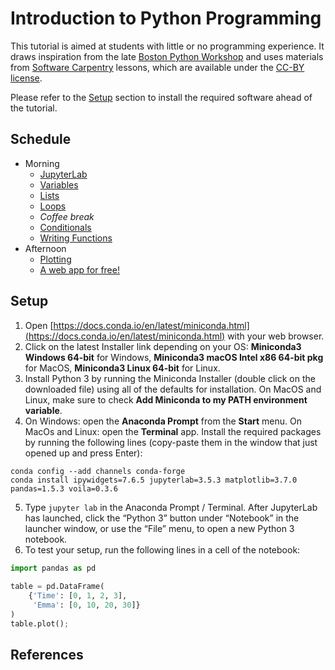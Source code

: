 # Introduction to Python Programming

This tutorial is aimed at students with little or no programming experience.
It draws inspiration from the late
[Boston Python Workshop](https://wiki.openhatch.org/wiki/Boston_Python_Workshop/1/)
and uses materials from [Software Carpentry](https://software-carpentry.org)
lessons, which are available under the
[CC-BY license](https://creativecommons.org/licenses/by/4.0/).

Please refer to the [Setup](#setup) section to install the required software ahead of the tutorial.

## Schedule

* Morning
  - [JupyterLab](./_episodes/00-run-quit.md)
  - [Variables](./_episodes/01-variables.md)
  - [Lists](./_episodes/02-lists.md)
  - [Loops](./_episodes/03-loops.md)
  - *Coffee break*
  - [Conditionals](./_episodes/04-conditionals.md)
  - [Writing Functions](./_episodes/05-functions.md)
* Afternoon
  - [Plotting](./_episodes/06-plotting.md)
  - [A web app for free!](./_episodes/07-web-app.md)

## Setup

1. Open [https://docs.conda.io/en/latest/miniconda.html](https://docs.conda.io/en/latest/miniconda.html) with your web browser.
2. Click on the latest Installer link depending on your OS: **Miniconda3 Windows 64-bit** for Windows, **Miniconda3 macOS Intel x86 64-bit pkg** for MacOS, **Miniconda3 Linux 64-bit** for Linux.
3. Install Python 3 by running the Miniconda Installer (double click on the downloaded file) using all of the defaults for installation. On MacOS and Linux, make sure to check **Add Miniconda to my PATH environment variable**.
4. On Windows: open the **Anaconda Prompt** from the **Start** menu. On MacOs and Linux: open the **Terminal** app. Install the required packages by running the following lines (copy-paste them in the window that just opened up and press Enter):
```
conda config --add channels conda-forge
conda install ipywidgets=7.6.5 jupyterlab=3.5.3 matplotlib=3.7.0 pandas=1.5.3 voila=0.3.6
```
5. Type `jupyter lab` in the Anaconda Prompt / Terminal. After JupyterLab has launched, click the “Python 3” button under “Notebook” in the launcher window, or use the “File” menu, to open a new Python 3 notebook.
6. To test your setup, run the following lines in a cell of the notebook:

```py
import pandas as pd                                                            
                                                                               
table = pd.DataFrame(
    {'Time': [0, 1, 2, 3],
     'Emma': [0, 10, 20, 30]}
)  
table.plot();
```

## References
